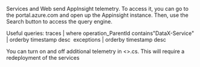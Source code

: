 Services and Web send AppInsight telemetry.  To access it, you can go to the portal.azure.com and open up the Appinsight instance.  Then, use the Search button to access the query engine.  

Useful queries:
traces
| where operation_ParentId contains"DataX-Service"
| orderby timestamp desc
​
exceptions
| orderby timestamp desc

You can turn on and off additional telemetry in <>.cs.  This will require a redeployment of the services
